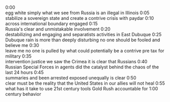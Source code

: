 0:00	
egg white simply what we see from Russia is an illegal in Illinois
0:05	
stabilize a sovereign state and create a contrive crisis with paydar
0:10	
across international boundary engaged
0:15	
Russia's clear and unmistakable involvement
0:20	
destabilizing and engaging and separatists activities in East Dubuque
0:25	
Dubuque rain is more than deeply disturbing no one should be fooled and believe me
0:30	
leave me no one is pulled by what could potentially be a contrive pre tax for military
0:35	
intervention justice we saw the Crimea it is clear that Russians
0:40	
Russian Special Forces in agents did the catalyst behind the chaos of the last 24 hours
0:45	
summaries and been arrested exposed unequally is clear
0:50	
clear must be the reality that the United States in our allies will not heal
0:55	
what has it take to use 21st century tools Gold Rush accountable for
1:00	
century behavior